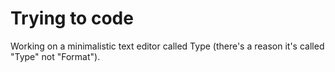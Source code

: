 # Trying to code

Working on a minimalistic text editor called Type (there's a reason it's called "Type" not "Format").

